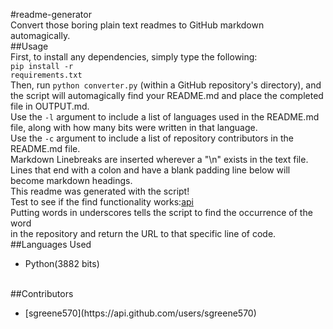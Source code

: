 #readme-generator
<br>
Convert those boring plain text readmes to GitHub markdown automagically.
<br>
##Usage
<br>
First, to install any dependencies, simply type the following:
<br>
<code>pip install -r requirements.txt</code>
<br>
Then, run <code>python converter.py</code> (within a GitHub repository's directory),
and the script will automagically find your README.md and place the completed
file in OUTPUT.md.
<br>
Use the <code>-l</code> argument to include a list of languages used in the
README.md file, along with how many bits were written in that language.
<br>
Use the <code>-c</code> argument to include a list of repository contributors
in the README.md file.
<br>
Markdown Linebreaks are inserted wherever a "\n" exists in the text file.
<br>
Lines that end with a colon and have a blank padding line below will become markdown headings.
<br>
This readme was generated with the script!
<br>
Test to see if the find functionality works:<a href=https://github.com/sgreene570/readme-generator/blob/master/converter.py#L25>api</a>
<br>
Putting words in underscores tells the script to find the occurrence of the word
<br>
in the repository and return the URL to that specific line of code.
<br>
##Languages Used
<br>
<ul>
<li>Python(3882 bits)</li>
</ul>
<br>
##Contributors
<br>
<ul>
<li>[sgreene570](https://api.github.com/users/sgreene570)</li>
</ul>

